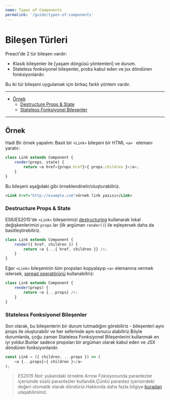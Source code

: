 ```yaml
---
name: Types of Components
permalink: '/guide/types-of-components'
---
```


# Bileşen Türleri<!-- omit in toc -->

Preact'de 2 tür bileşen vardır:

- Klasik bileşenler ile [yaşam döngüsü yöntemleri] ve durum.
- Stateless fonksiyonel bileşenler, probs kabul eden ve jsx döndüren fonksiyonlardır.

Bu iki tür bileşeni uygulamak için birkaç farklı yöntem vardır.

---

- [Örnek](#Örnek)
  - [Destructure Props & State](#destructure-props--state)
  - [Stateless Fonksiyonel Bileşenler](#stateless-fonksiyonel-bileşenler)

---

## Örnek

Hadi Bir örnek yapalım: Basit bir `<Link>` bileşeni bir HTML `<a> ` elemanı yaratır:

```js
class Link extends Component {
	render(props, state) {
		return <a href={props.href}>{ props.children }</a>;
	}
}
```

Bu bileşeni aşağıdaki gibi örneklendirelir/oluşturabiliriz.
```xml
<Link href="http://example.com">örnek link yazısı</Link>
```


### Destructure Props & State

ES6/ES2015'de `<Link>` bileşenimizi [destructuring](https://github.com/lukehoban/es6features#destructuring) kullanarak lokal değişkenlerimizi `props` lar (ilk argüman `render()`) ile eşleyersek daha da basitleştirebiliriz.
```js
class Link extends Component {
	render({ href, children }) {
		return <a {...{ href, children }} />;
	}
}
```

Eğer `<Link>` bileşeninin _tüm_ propsları kopyalayıp `<a>` elemanına vermek istersek, [spread operatörünü](https://developer.mozilla.org/en-US/docs/Web/JavaScript/Reference/Operators/Spread_operator) kullanabiliriz:

```js
class Link extends Component {
	render(props) {
		return <a {...props} />;
	}
}
```


### Stateless Fonksiyonel Bileşenler

Son olarak, bu bileşenlerin bir durum tutmadığını görebiliriz - bileşenleri aynı props ile oluşturabilir ve her seferinde aynı sonucu alabiliriz.Böyle durumlarda, çoğu zaman Stateless Fonksiyonel Bileşenlerini kullanmak en iyi yoldur.Bunlar sadece propsları bir argüman olarak kabul eden ve JSX döndüren fonksiyonlardır.

```js
const Link = ({ children, ...props }) => (
	<a {...props}>{ children }</a>
);
```

> *ES2015 Not:* yukarıdaki örnekte Arrow Foksiyonunda parantezler içerisinde süslü parantezler kullandık.Çünkü parantez içerisindeki değeri otomatik olarak döndürür.Hakkında daha fazla bilgiye [buradan](https://github.com/lukehoban/es6features#arrows) ulaşabilirsiniz.
